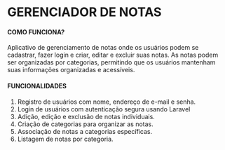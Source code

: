 # GERENCIADOR DE NOTAS
#### COMO FUNCIONA?
<p>Aplicativo de gerenciamento de notas onde os usuários podem se cadastrar, fazer login e criar, editar e excluir suas notas. As notas podem ser organizadas por categorias, permitindo que os usuários mantenham suas informações organizadas e acessíveis.</p>

#### FUNCIONALIDADES
1. Registro de usuários com nome, endereço de e-mail e senha.
2. Login de usuários com autenticação segura usando Laravel
3. Adição, edição e exclusão de notas individuais.
4. Criação de categorias para organizar as notas.
5. Associação de notas a categorias específicas.
6. Listagem de notas por categoria.
